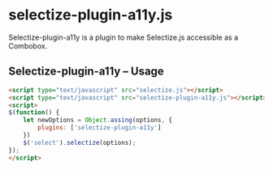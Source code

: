 # selectize-plugin-a11y.js
Selectize-plugin-a11y is a plugin to make Selectize.js accessible as a Combobox.

## Selectize-plugin-a11y – Usage

```html
<script type="text/javascript" src="selectize.js"></script>
<script type="text/javascript" src="selectize-plugin-a11y.js"></script>
<script>
$(function() {
    let newOptions = Object.assing(options, {
        plugins: ['selectize-plugin-a11y']
    })
	$('select').selectize(options);
});
</script>
```

